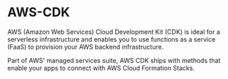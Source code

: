 <!-- ---
layout: default
title: AWS-CDK
nav_order: 10
has_children: true
--- -->

# AWS-CDK

AWS (Amazon Web Services) Cloud Development Kit (CDK) is ideal for a serverless infrastructure and enables you to use functions as a service (FaaS) to provision your AWS backend infrastructure.

Part of AWS' managed services suite, AWS CDK ships with methods that enable your apps to connect with AWS Cloud Formation Stacks.
